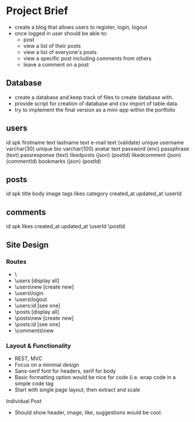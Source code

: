 
# Project Brief

- create a blog that allows users to register, login, logout
- once logged in user should be able to:
    - post
    - view a list of their posts
    - view a list of everyone's posts
    - view a specific post including comments from others
    - leave a comment on a post

## Database
- create a database and keep track of files to create database with.
- provide script for creation of database and csv import of table data.
- try to implement the final version as a mini-app within the portfolio

users
-----
id spk
firstname text
lastname text
e-mail text (validate) unique
username varchar(30) unique
bio varchar(100)
avatar text
password (enc)
passphrase (text)
passresponse (text)
likedposts (json) (postId)
likedcomment (json) (commentId)
bookmarks (json) (postId)

posts
-----
id spk
title
body
image
tags
likes
category
created_at
updated_at
\userId

comments
--------
id spk
likes
created_at
updated_at
\userId
\postId

## Site Design
### Routes
- \
- \users [display all]
- \users\new [create new]
- \users\login
- \users\logout
- \users\:id [see one]
- \posts [display all]
- \posts\new [create new]
- \posts\:id [see one]
- \comments\new

### Layout & Functionality
- REST, MVC
- Focus on a minimal design
- Sans-serif font for headers, serif for body
- Basic formatting option would be nice for code (i.e. wrap code in a simple code tag
- Start with single page layout, then extract and scale

Individual Post
- Should show header, image, like, suggestions would be cool.

